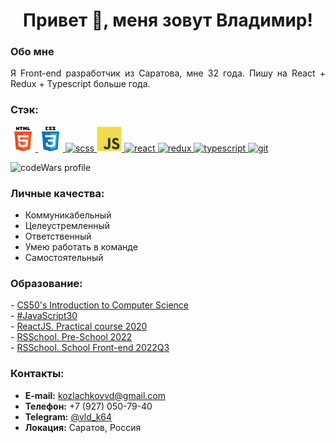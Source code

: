 <h1 align="center">Привет 👋, меня зовут Владимир!</h1>

<h3 align="left">Обо мне</h3>

<p align="justify">Я Front-end разработчик из Саратова, мне 32 года. Пишу на React + Redux + Typescript больше года.</p>

<h3 align="left">Стэк:</h3>
<p align="left"> <a href="https://www.w3schools.com/html/default.asp" target="_blank" rel="noreferrer"> <img src="https://raw.githubusercontent.com/devicons/devicon/master/icons/html5/html5-original-wordmark.svg" alt="html5" width="40" height="40"/> </a> <a href="https://www.w3schools.com/css/" target="_blank" rel="noreferrer"> <img src="https://raw.githubusercontent.com/devicons/devicon/master/icons/css3/css3-original-wordmark.svg" alt="css3" width="40" height="40"/> </a>
  <a href="https://sass-lang.com/" target="_blank" rel="noreferrer"> <img src="https://sass-lang.com/assets/img/logos/logo-b6e1ef6e.svg" alt="scss" width="40" height="40"/> </a>
  <a href="https://www.w3schools.com/js/default.asp" target="_blank" rel="noreferrer"> <img src="https://raw.githubusercontent.com/devicons/devicon/master/icons/javascript/javascript-original.svg" alt="javascript" width="40" height="40"/> </a><a href="https://ru.reactjs.org/" target="_blank" rel="noreferrer"> <img src="https://img.icons8.com/color/344/react-native.png" alt="react" width="40" height="40"/>
  <a href="https://redux.js.org/" target="_blank" rel="noreferrer"> <img src="https://d33wubrfki0l68.cloudfront.net/0834d0215db51e91525a25acf97433051f280f2f/c30f5/img/redux.svg" alt="redux" width="40" height="40"/> </a>
  <a href="https://www.typescriptlang.org/" target="_blank" rel="noreferrer"> <img src="https://cdn-icons-png.flaticon.com/512/5968/5968381.png" alt="typescript" width="40" height="40"/> </a>
  <a href="https://git-scm.com/" target="_blank" rel="noreferrer"> <img src="https://www.vectorlogo.zone/logos/git-scm/git-scm-icon.svg" alt="git" width="40" height="40"/> </a></p>
  
 <img src="https://www.codewars.com/users/Baruka/badges/large" alt="codeWars profile"/>

<h3 align="left">Личные качества:</h3>

- Коммуникабельный
- Целеустремленный
- Ответственный
- Умею работать в команде
- Самостоятельный

<h3 align="left">Образование:</h3>
- <a href="https://www.edx.org/course/introduction-computer-science-harvardx-cs50x" target="_blank" rel="noreferrer">CS50's Introduction to Computer Science</a><br>
- <a href="https://javascript30.com/" target="_blank" rel="noreferrer">#JavaScript30</a><br>
- <a href="https://www.udemy.com/course/react-2020-complete-guide" target="_blank" rel="noreferrer">ReactJS. Practical course 2020</a><br>
- <a href="https://rs.school/" target="_blank" rel="noreferrer">RSSchool. Pre-School 2022</a><br>
- <a href="https://rs.school/js/" target="_blank" rel="noreferrer">RSSchool. School Front-end 2022Q3</a><br>

<h3 align="left">Контакты:</h3>

- **E-mail:** kozlachkovvd@gmail.com
- **Телефон:** +7 (927) 050-79-40
- **Telegram:** [@vld_k64](https://t.me/vld_k64)
- **Локация:** Саратов, Россия







